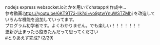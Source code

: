 nodejs express websocket.ioとかを用いてchatappを作成中… <br>
参考動画:https://youtu.be/6KT9T73-Iik?si=vo9ptwYnuWSTZMhj を改造していろんな機能を追加していってます。<br>
プログラム初学者です。よくわかりません。でも楽しい！！！！！！！<br>
更新が止まったら飽きたんだって思ってください<br>
#とりあえず完成? (2/29)
